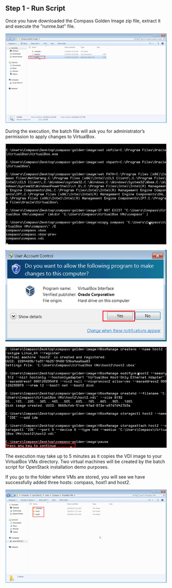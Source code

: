 <h2 id="step-one">Step 1 - Run Script</h2>

Once you have downloaded the Compass Golden Image zip file, extract it and execute the ”runme.bat” file. 


![Click runme script](/img/1_runme_click.png)

During the execution, the batch file will ask you for administrator’s permission to apply changes to VirtualBox. 

![Run Script](/img/1_run_script.png)

![User account permission](/img/1_account_permission.png)

![runme script completed](/img/1_runme_complete.png)

The execution may take up to 5 minutes as it copies the VDI image to your VirtualBox VMs directory. Two virtual machines will be created by the batch script for OpenStack installation demo purposes. 

If you go to the folder where VMs are stored, you will see we have successfully added three hosts: compass, host1 and host2.

![runme script completed](/img/1_folder_after_script.png)
